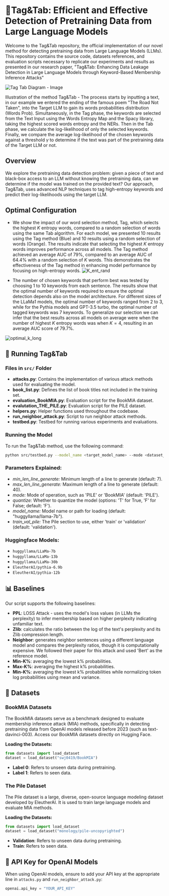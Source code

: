 # 🧩Tag&Tab: Efficient and Effective Detection of Pretraining Data from Large Language Models

Welcome to the Tag&Tab repository, the official implementation of our novel method for detecting pretraining data from Large Language Models (LLMs). This repository contains the source code, datasets references, and evaluation scripts necessary to replicate our experiments and results as presented in our research paper, "Tag&Tab: Enhancing Data Leakage Detection in Large Language Models through Keyword-Based Membership Inference Attacks"

![Tag Tab Diagram  - Image](https://github.com/user-attachments/assets/1a0266aa-c422-4e3b-92cf-8bbf451d5f0f)

Illustration of the method Tag\&Tab - The process starts by inputting a text, in our example we entered the ending of the famous poem "The Road Not Taken", into the Target LLM to gain its words probabilities distribution (Words Prob). Simultaneously, in the Tag phase, the keywords are selected from the Text Input using the Words Entropy Map and the Spacy library, taking the highest scored words entropy and the NERs. Then in the Tab phase, we calculate the log-likelihood of only the selected keywords. Finally, we compare the average log-likelihood of the chosen keywords against a threshold $\gamma$ to determine if the text was part of the pretraining data of the Target LLM or not.

## Overview

We explore the pretraining data detection problem: given a piece of text and black-box access to an LLM without knowing the pretraining data, can we determine if the model was trained on the provided text? Our approach, Tag&Tab, uses advanced NLP techniques to tag high-entropy keywords and predict their log-likelihoods using the target LLM.

## Optimal Configuration


- We show the impact of our word selection method, Tag, which selects the highest $K$ entropy words, compared to a random selection of words using the same Tab algorithm. For each model, we presented 10 results using the Tag method (Blue) and 10 results using a random selection of words (Orange).
The results indicate that selecting the highest $K$ entropy words improves performance across all models. The Tag method achieved an average AUC of 79%, compared to an average AUC of 64.4% with a random selection of $K$ words. This demonstrates the effectiveness of the Tag method in enhancing model performance by focusing on high-entropy words.
![K_ent_rand](https://github.com/user-attachments/assets/91bef60b-b182-4a8b-a5f5-6da133c268a6)


- The number of chosen keywords that perform best was tested by choosing 1 to 10 keywords from each sentence.
The results show that the optimal number of keywords required to ensure the optimal detection depends also on the model architecture. For different sizes of the LLaMa1 models, the optimal number of keywords ranged from 2 to 3, while for the Pythia models and GPT-3.5 turbo, the optimal number of tagged keywords was 7 keywords.
To generalize our selection we can infer that the best results across all models on average were when the number of highest $K$ entropy words was when $K=4$, resulting in an average AUC score of 79.7\%.

![optimal_k_long](https://github.com/user-attachments/assets/c4e56bc3-eaa6-4f83-b882-9b7f3f4fb038)



## 🚀 Running Tag&Tab

### Files in `src/` Folder

- **attacks.py**: Contains the implementation of various attack methods used for evaluating the model.
- **book_list.py**: Defines the list of book titles not included in the training set.
- **evaluation_BookMIA.py**: Evaluation script for the BookMIA dataset.
- **evalutation_THE_PILE.py**: Evaluation script for the PILE dataset.
- **helpers.py**: Helper functions used throughout the codebase.
- **run_neighbor_attack.py**: Script to run neighbor attack methods.
- **testbed.py**: Testbed for running various experiments and evaluations.

### Running the Model

To run the Tag&Tab method, use the following command:

```sh
python src/testbed.py --model_name <target_model_name> --mode <dataset_name> 
```

### Parameters Explained:
- _min_len_line_generate:_ Minimum length of a line to generate (default: 7).
- _max_len_line_generate:_ Maximum length of a line to generate (default: 40).
- _mode:_ Mode of operation, such as 'PILE' or 'BookMIA' (default: 'PILE').
- _quantize:_ Whether to quantize the model (options: 'T' for True, 'F' for False; default: 'F').
- _model_name:_ Model name or path for loading (default: "huggyllama/llama-7b").
- _train_val_pile:_ The Pile section to use, either 'train' or 'validation' (default: 'validation').

### Huggingface Models:

- `huggyllama/LLaMa-7b`
- `huggyllama/LLaMa-13b`
- `huggyllama/LLaMa-30b`
- `EleutherAI/pythia-6.9b`
- `EleutherAI/pythia-12b`



## 📊 Baselines

Our script supports the following baselines:
- **PPL**: LOSS Attack - uses the model's loss values (in LLMs the perplexity) to infer membership based on higher perplexity indicating unfamiliar text.
- **Zlib**: calculates the ratio between the log of the text's perplexity and its Zlib compression length.
- **Neighbor**: generates neighbor sentences using a different language model and compares the perplexity ratios, though it is computationally expensive. We followed their paper for this attack and used 'Bert' as the reference model.
- **Min-K%**: averaging the lowest k% probabilities.
- **Max-K%**: averaging the highest k% probabilities.
- **Min-K%**: averaging the lowest k% probabilities while normalizing token log probabilities using mean and variance.

## 📘 Datasets

### BookMIA Datasets

The BookMIA datasets serve as a benchmark designed to evaluate membership inference attack (MIA) methods, specifically in detecting pretraining data from OpenAI models released before 2023 (such as text-davinci-003). Access our BookMIA datasets directly on Hugging Face.

**Loading the Datasets:**

```python
from datasets import load_dataset
dataset = load_dataset("swj0419/BookMIA")
```

- **Label 0**: Refers to unseen data during pretraining.
- **Label 1**: Refers to seen data.


### The Pile Dataset

The Pile dataset is a large, diverse, open-source language modeling dataset developed by EleutherAI. It is used to train large language models and evaluate MIA methods.

**Loading the Datasets:**

```python
from datasets import load_dataset
dataset = load_dataset("monology/pile-uncopyrighted")
```

- **Validation**: Refers to unseen data during pretraining.
- **Train**: Refers to seen data.

  

## 🔐 API Key for OpenAI Models

When using OpenAI models, ensure to add your API key at the appropriate line in `attacks.py` and `run_neighbor_attack.py`:

```python
openai.api_key = "YOUR_API_KEY"
```

